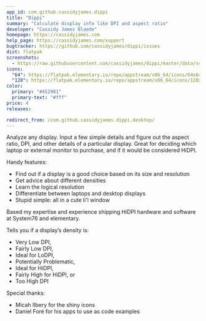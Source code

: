 ```yaml
---
app_id: com.github.cassidyjames.dippi
title: "Dippi"
summary: "Calculate display info like DPI and aspect ratio"
developer: "Cassidy James Blaede"
homepage: https://cassidyjames.com
help_page: https://cassidyjames.com/support
bugtracker: https://github.com/cassidyjames/dippi/issues
dist: flatpak
screenshots:
  - https://raw.githubusercontent.com/cassidyjames/dippi/master/data/screenshot.png
icons:
  "64": https://flatpak.elementary.io/repo/appstream/x86_64/icons/64x64/com.github.cassidyjames.dippi.png
  "128": https://flatpak.elementary.io/repo/appstream/x86_64/icons/128x128/com.github.cassidyjames.dippi.png
color:
  primary: "#452981"
  primary-text: "#fff"
price: 4
releases:

redirect_from: /com.github.cassidyjames.dippi.desktop/
---
```


<p>Analyze any display. Input a few simple details and figure out the aspect ratio, DPI, and other details of a particular display. Great for deciding which laptop or external monitor to purchase, and if it would be considered HiDPI.</p>
<p>Handy features:</p>
<ul>
<li>Find out if a display is a good choice based on its size and resolution</li>
<li>Get advice about different densities</li>
<li>Learn the logical resolution</li>
<li>Differentiate between laptops and desktop displays</li>
<li>Stupid simple: all in a cute li'l window</li>
</ul>
<p>Based my expertise and experience shipping HiDPI hardware and software at System76 and elementary.</p>
<p>Tells you if a display’s density is:</p>
<ul>
<li>Very Low DPI,</li>
<li>Fairly Low DPI,</li>
<li>Ideal for LoDPI,</li>
<li>Potentially Problematic,</li>
<li>Ideal for HiDPI,</li>
<li>Fairly High for HiDPI, or</li>
<li>Too High DPI</li>
</ul>
<p>Special thanks:</p>
<ul>
<li>Micah Ilbery for the shiny icons</li>
<li>Daniel Foré for his apps to use as code examples</li>
</ul>
